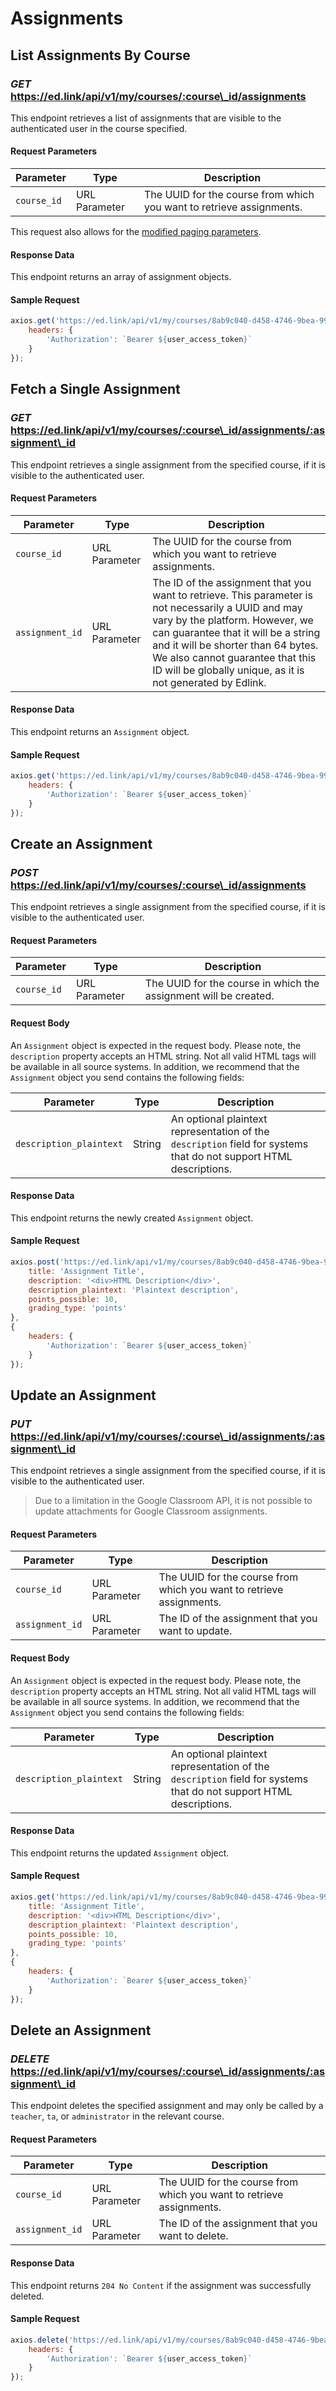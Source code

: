 # Assignments

## List Assignments By Course
### *GET* https://ed.link/api/v1/my/courses/:course\_id/assignments

This endpoint retrieves a list of assignments that are visible to the authenticated user in the course specified.

#### Request Parameters

| Parameter | Type | Description |
|---|---|---|
| `course_id` | URL Parameter | The UUID for the course from which you want to retrieve assignments. |

This request also allows for the [modified paging parameters](/docs/graph/paginated-requests).

#### Response Data

This endpoint returns an array of assignment objects.

#### Sample Request

``` javascript
axios.get('https://ed.link/api/v1/my/courses/8ab9c040-d458-4746-9bea-99f4b5066f17/assignments', {
    headers: {
        'Authorization': `Bearer ${user_access_token}`
    }
});
```

## Fetch a Single Assignment
### *GET* https://ed.link/api/v1/my/courses/:course\_id/assignments/:assignment\_id

This endpoint retrieves a single assignment from the specified course, if it is visible to the authenticated user.

#### Request Parameters

| Parameter | Type | Description |
|---|---|---|
| `course_id` | URL Parameter | The UUID for the course from which you want to retrieve assignments. |
| `assignment_id` | URL Parameter | The ID of the assignment that you want to retrieve. This parameter is not necessarily a UUID and may vary by the platform. However, we can guarantee that it will be a string and it will be shorter than 64 bytes. We also cannot guarantee that this ID will be globally unique, as it is not generated by Edlink. |

#### Response Data

This endpoint returns an `Assignment` object.

#### Sample Request

``` javascript
axios.get('https://ed.link/api/v1/my/courses/8ab9c040-d458-4746-9bea-99f4b5066f17/assignments/74de393e-a5bc-43ee-b431-7826dfc59300', {
    headers: {
        'Authorization': `Bearer ${user_access_token}`
    }
});
```

## Create an Assignment
### *POST* https://ed.link/api/v1/my/courses/:course\_id/assignments

This endpoint retrieves a single assignment from the specified course, if it is visible to the authenticated user.

#### Request Parameters

| Parameter | Type | Description |
|---|---|---|
| `course_id` | URL Parameter | The UUID for the course in which the assignment will be created. |

#### Request Body

An `Assignment` object is expected in the request body. Please note, the `description` property accepts an HTML string. Not all valid HTML tags will be available in all source systems. In addition, we recommend that the `Assignment` object you send contains the following fields:

| Parameter | Type | Description |
|---|---|---|
| `description_plaintext` | String | An optional plaintext representation of the `description` field for systems that do not support HTML descriptions. |

#### Response Data

This endpoint returns the newly created `Assignment` object.

#### Sample Request

``` javascript
axios.post('https://ed.link/api/v1/my/courses/8ab9c040-d458-4746-9bea-99f4b5066f17/assignments', {
    title: 'Assignment Title',
    description: '<div>HTML Description</div>',
    description_plaintext: 'Plaintext description',
    points_possible: 10,
    grading_type: 'points'
},
{
    headers: {
        'Authorization': `Bearer ${user_access_token}`
    }
});
```

## Update an Assignment
### *PUT* https://ed.link/api/v1/my/courses/:course\_id/assignments/:assignment\_id

This endpoint retrieves a single assignment from the specified course, if it is visible to the authenticated user.

> Due to a limitation in the Google Classroom API, it is not possible to update attachments for Google Classroom assignments.

#### Request Parameters

| Parameter | Type | Description |
|---|---|---|
| `course_id` | URL Parameter | The UUID for the course from which you want to retrieve assignments. |
| `assignment_id` | URL Parameter | The ID of the assignment that you want to update. |

#### Request Body

An `Assignment` object is expected in the request body. Please note, the `description` property accepts an HTML string. Not all valid HTML tags will be available in all source systems. In addition, we recommend that the `Assignment` object you send contains the following fields:

| Parameter | Type | Description |
|---|---|---|
| `description_plaintext` | String | An optional plaintext representation of the `description` field for systems that do not support HTML descriptions. |

#### Response Data

This endpoint returns the updated `Assignment` object.

#### Sample Request

``` javascript
axios.get('https://ed.link/api/v1/my/courses/8ab9c040-d458-4746-9bea-99f4b5066f17/assignments/74de393e-a5bc-43ee-b431-7826dfc59300', {
    title: 'Assignment Title',
    description: '<div>HTML Description</div>',
    description_plaintext: 'Plaintext description',
    points_possible: 10,
    grading_type: 'points'
},
{
    headers: {
        'Authorization': `Bearer ${user_access_token}`
    }
});
```

## Delete an Assignment
### *DELETE* https://ed.link/api/v1/my/courses/:course\_id/assignments/:assignment\_id

This endpoint deletes the specified assignment and may only be called by a `teacher`, `ta`, or `administrator` in the relevant course.

#### Request Parameters

| Parameter | Type | Description |
|---|---|---|
| `course_id` | URL Parameter | The UUID for the course from which you want to retrieve assignments. |
| `assignment_id` | URL Parameter | The ID of the assignment that you want to delete. |

#### Response Data

This endpoint returns `204 No Content` if the assignment was successfully deleted.

#### Sample Request

``` javascript
axios.delete('https://ed.link/api/v1/my/courses/8ab9c040-d458-4746-9bea-99f4b5066f17/assignments/74de393e-a5bc-43ee-b431-7826dfc59300', {
    headers: {
        'Authorization': `Bearer ${user_access_token}`
    }
});
```